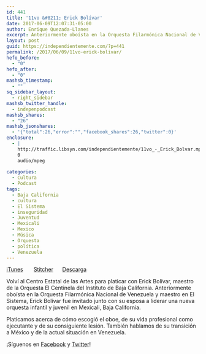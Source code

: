 ```yaml
---
id: 441
title: '11vo &#8211; Erick Bolívar'
date: 2017-06-09T12:07:31-05:00
author: Enrique Quezada-Llanes
excerpt: Anteriormente oboísta en la Orquesta Filarmónica Nacional de Venezuela y maestro en El Sistema, Erick Bolívar fue invitado junto con su esposa a liderar una nueva orquesta infantil y juvenil en Mexicali, Baja California.
layout: post
guid: https://independientemente.com/?p=441
permalink: /2017/06/09/11vo-erick-bolivar/
hefo_before:
  - "0"
hefo_after:
  - "0"
mashsb_timestamp:
  - ""
sq_sidebar_layout:
  - right_sidebar
mashsb_twitter_handle:
  - indepenpodcast
mashsb_shares:
  - "26"
mashsb_jsonshares:
  - '{"total":26,"error":"","facebook_shares":26,"twitter":0}'
enclosure:
  - |
    http://traffic.libsyn.com/independientemente/11vo_-_Erick_Bolvar.mp3
    0
    audio/mpeg
    
categories:
  - Cultura
  - Podcast
tags:
  - Baja California
  - cultura
  - El Sistema
  - inseguridad
  - Juventud
  - Mexicali
  - Mexico
  - Música
  - Orquesta
  - política
  - Venezuela
---
```

[iTunes](https://itunes.apple.com/us/podcast/independientemente/id1205770233?mt=2&i=1000386348778)       [Stitcher](https://www.stitcher.com/s?eid=50428316&autoplay=1)      [Descarga](http://traffic.libsyn.com/independientemente/11vo_-_Erick_Bolvar.mp3)

Volví al Centro Estatal de las Artes para platicar con Erick Bolívar, maestro de la Orquesta El Centinela del Instituto de Baja California. Anteriormente oboísta en la Orquesta Filarmónica Nacional de Venezuela y maestro en El Sistema, Erick Bolívar fue invitado junto con su esposa a liderar una nueva orquesta infantil y juvenil en Mexicali, Baja California.

Platicamos acerca de cómo escogió el oboe, de su vida profesional como ejecutante y de su consiguiente lesión. También hablamos de su transición a México y de la actual situación en Venezuela.

¡Síguenos en [Facebook](https://facebook.com/indpndntmente) y [Twitter](https://twitter.com/indepenpodcast)!